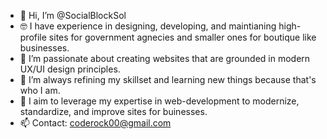 - 👋 Hi, I’m @SocialBlockSol
- 🤓 I have experience in designing, developing, and maintianing high-profile sites for government agnecies and 
     smaller ones for boutique like businesses.
- 👀 I’m passionate about creating websites that are grounded in modern UX/UI design principles. 
- 🌱 I’m always refining my skillset and learning new things because that's who I am. 
- 💞️ I aim to leverage my expertise in web-development to modernize, standardize, and improve sites for buinesses. 
- 📫 Contact: coderock00@gmail.com 

<!---
SocialBlockSol/SocialBlockSol is a ✨ special ✨ repository because its `README.md` (this file) appears on your GitHub profile.
You can click the Preview link to take a look at your changes.
--->
